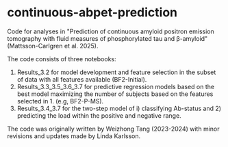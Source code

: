 # continuous-abpet-prediction

Code for analyses in "Prediction of continuous amyloid positron emission tomography with fluid measures of phosphorylated tau and β-amyloid" (Mattsson-Carlgren et al. 2025). 

The code consists of three notebooks:

1. Results_3.2 for model development and feature selection in the subset of data with all features available (BF2-Initial).
2. Results_3.3_3.5_3.6_3.7 for predictive regression models based on the best model maximizing the number of subjects based on the features selected in 1. (e.g, BF2-P-MS).
3. Results_3.4_3.7 for the two-step model of i) classifying Ab-status and 2) predicting the load within the positive and negative range.

The code was originally written by Weizhong Tang (2023-2024) with minor revisions and updates made by Linda Karlsson.
